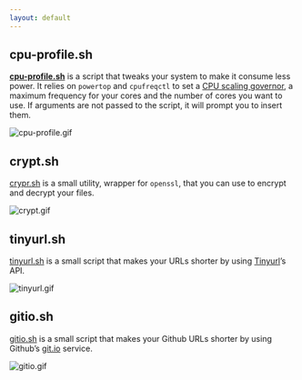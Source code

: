 ```yaml
---
layout: default
---
```


## cpu-profile.sh

**[cpu-profile.sh](https://github.com/casalinovalerio/scripts/raw/actual-scripts/cpu-profile.sh)** is a script that tweaks your system to make it consume less power. It relies on `powertop` and `cpufreqctl` to set a [CPU scaling governor](https://wiki.archlinux.org/index.php/CPU_frequency_scaling#Scaling_governors), a maximum frequency for your cores and the number of cores you want to use. If arguments are not passed to the script, it will prompt you to insert them.

![cpu-profile.gif](/assets/gifs/cpu-profile.gif)

## crypt.sh

[crypr.sh](https://github.com/casalinovalerio/scripts/raw/actual-scripts/crypt.sh) is a small utility, wrapper for `openssl`, that you can use to encrypt and decrypt your files.

![crypt.gif](/assets/gifs/crypt.gif)

## tinyurl.sh

[tinyurl.sh](https://github.com/casalinovalerio/scripts/raw/actual-scripts/tinyurl.sh) is a small script that makes your URLs shorter by using [Tinyurl](https://tinyurl.com)’s API.

![tinyurl.gif](/assets/gifs/tinyurl.gif)

## gitio.sh

[gitio.sh](https://github.com/casalinovalerio/scripts/raw/actual-scripts/gitio.sh) is a small script that makes your Github URLs shorter by using Github’s [git.io](https://git.io) service.

![gitio.gif](/assets/gifs/gitio.gif)